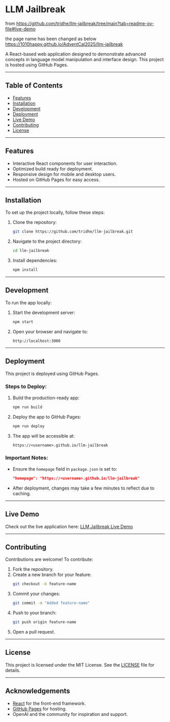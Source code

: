# LLM Jailbreak

from https://github.com/tridhe/llm-jailbreak/tree/main?tab=readme-ov-file#live-demo

the page name has been changed as below
https://1010happy.github.io/AdventCal2025/llm-jailbreak


A React-based web application designed to demonstrate advanced concepts in language model manipulation and interface design. This project is hosted using GitHub Pages.

---

## Table of Contents

- [Features](#features)
- [Installation](#installation)
- [Development](#development)
- [Deployment](#deployment)
- [Live Demo](#live-demo)
- [Contributing](#contributing)
- [License](#license)

---

## Features

- Interactive React components for user interaction.
- Optimized build ready for deployment.
- Responsive design for mobile and desktop users.
- Hosted on GitHub Pages for easy access.

---

## Installation

To set up the project locally, follow these steps:

1. Clone the repository:

   ```bash
   git clone https://github.com/tridhe/llm-jailbreak.git
   ```

2. Navigate to the project directory:

   ```bash
   cd llm-jailbreak
   ```

3. Install dependencies:
   ```bash
   npm install
   ```

---

## Development

To run the app locally:

1. Start the development server:

   ```bash
   npm start
   ```

2. Open your browser and navigate to:
   ```
   http://localhost:3000
   ```

---

## Deployment

This project is deployed using GitHub Pages.

### Steps to Deploy:

1. Build the production-ready app:

   ```bash
   npm run build
   ```

2. Deploy the app to GitHub Pages:

   ```bash
   npm run deploy
   ```

3. The app will be accessible at:
   ```
   https://<username>.github.io/llm-jailbreak
   ```

### Important Notes:

- Ensure the `homepage` field in `package.json` is set to:
  ```json
  "homepage": "https://<username>.github.io/llm-jailbreak"
  ```
- After deployment, changes may take a few minutes to reflect due to caching.

---

## Live Demo

Check out the live application here:
[LLM Jailbreak Live Demo](https://tridhe.github.io/llm-jailbreak/)

---

## Contributing

Contributions are welcome! To contribute:

1. Fork the repository.
2. Create a new branch for your feature:
   ```bash
   git checkout -b feature-name
   ```
3. Commit your changes:
   ```bash
   git commit -m "Added feature-name"
   ```
4. Push to your branch:
   ```bash
   git push origin feature-name
   ```
5. Open a pull request.

---

## License

This project is licensed under the MIT License. See the [LICENSE](LICENSE) file for details.

---

## Acknowledgements

- [React](https://reactjs.org/) for the front-end framework.
- [GitHub Pages](https://pages.github.com/) for hosting.
- OpenAI and the community for inspiration and support.
